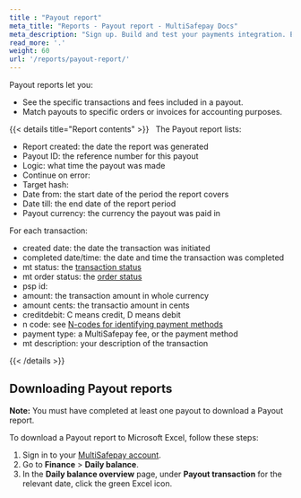 ```yaml
---
title : "Payout report"
meta_title: "Reports - Payout report - MultiSafepay Docs"
meta_description: "Sign up. Build and test your payments integration. Explore our products and services. Use our API Reference, SDKs, and wrappers. Get support."
read_more: '.'
weight: 60
url: '/reports/payout-report/'
---
```


Payout reports let you:

- See the specific transactions and fees included in a payout.
- Match payouts to specific orders or invoices for accounting purposes. 

{{< details title="Report contents" >}}
&nbsp; 
The Payout report lists:

- Report created: the date the report was generated
- Payout ID: the reference number for this payout
- Logic: what time the payout was made
- Continue on error:
- Target hash:
- Date from: the start date of the period the report covers
- Date till: the end date of the report period
- Payout currency: the currency the payout was paid in

For each transaction:

- created date: the date the transaction was initiated
- completed date/time: the date and time the transaction was completed
- mt status: the [transaction status](/api/multisafepay-statuses/)
- mt order status: the [order status](/api/multisafepay-statuses/)
- psp id: 
- amount: the transaction amount in whole currency
- amount cents: the transactio amount in cents
- creditdebit: C means credit, D means debit
- n code: see [N-codes for identifying payment methods](/reports/n-codes/)
- payment type: a MultiSafepay fee, or the payment method
- mt description: your description of the transaction 

{{< /details >}}

## Downloading Payout reports

**Note:** You must have completed at least one payout to download a Payout report.

To download a Payout report to Microsoft Excel, follow these steps:

1. Sign in to your [MultiSafepay account](https://merchant.multisafepay.com/).
2. Go to **Finance** > **Daily balance**.
3. In the **Daily balance overview** page, under **Payout transaction** for the relevant date, click the green Excel icon.

